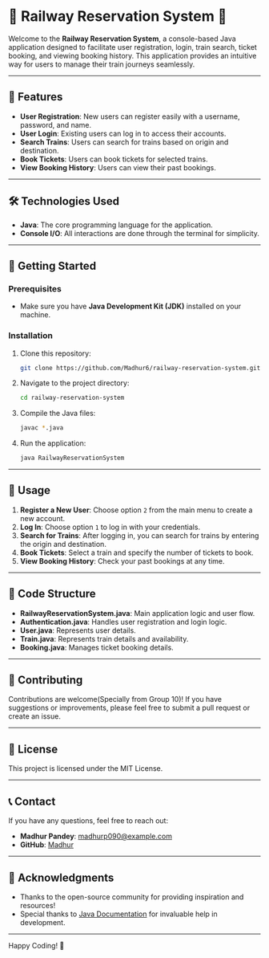 # 🌟 Railway Reservation System 🌟

Welcome to the **Railway Reservation System**, a console-based Java application designed to facilitate user registration, login, train search, ticket booking, and viewing booking history. This application provides an intuitive way for users to manage their train journeys seamlessly.

---

## 🎨 Features

- **User Registration**: New users can register easily with a username, password, and name.
- **User Login**: Existing users can log in to access their accounts.
- **Search Trains**: Users can search for trains based on origin and destination.
- **Book Tickets**: Users can book tickets for selected trains.
- **View Booking History**: Users can view their past bookings.

---

## 🛠 Technologies Used

- **Java**: The core programming language for the application.
- **Console I/O**: All interactions are done through the terminal for simplicity.

---

## 📜 Getting Started

### Prerequisites

- Make sure you have **Java Development Kit (JDK)** installed on your machine.

### Installation

1. Clone this repository:
    ```bash
    git clone https://github.com/Madhur6/railway-reservation-system.git
    ```

2. Navigate to the project directory:
    ```bash
    cd railway-reservation-system
    ```

3. Compile the Java files:
    ```bash
    javac *.java
    ```

4. Run the application:
    ```bash
    java RailwayReservationSystem
    ```

---

## 🚀 Usage

1. **Register a New User**: Choose option `2` from the main menu to create a new account.
2. **Log In**: Choose option `1` to log in with your credentials.
3. **Search for Trains**: After logging in, you can search for trains by entering the origin and destination.
4. **Book Tickets**: Select a train and specify the number of tickets to book.
5. **View Booking History**: Check your past bookings at any time.

---

## 🔧 Code Structure

- **RailwayReservationSystem.java**: Main application logic and user flow.
- **Authentication.java**: Handles user registration and login logic.
- **User.java**: Represents user details.
- **Train.java**: Represents train details and availability.
- **Booking.java**: Manages ticket booking details.

---

## 🌈 Contributing

Contributions are welcome(Specially from Group 10)! If you have suggestions or improvements, please feel free to submit a pull request or create an issue.

---

## 📄 License

This project is licensed under the MIT License.

---

## 📞 Contact

If you have any questions, feel free to reach out:

- **Madhur Pandey**: madhurp090@example.com
- **GitHub**: [Madhur](https://github.com/Madhur6)

---

## 🎉 Acknowledgments

- Thanks to the open-source community for providing inspiration and resources!
- Special thanks to [Java Documentation](https://docs.oracle.com/javase/8/docs/) for invaluable help in development.

---

Happy Coding! 🎉
